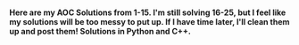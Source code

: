 #### Here are my AOC Solutions from 1-15. I'm still solving 16-25, but I feel like my solutions will be too messy to put up. If I have time later, I'll clean them up and post them! Solutions in Python and C++.
